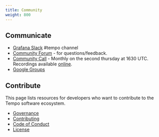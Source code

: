 ```yaml
---
title: Community
weight: 800
---
```


## Communicate

- [Grafana Slack](https://slack.grafana.com/) #tempo channel
- [Community Forum](https://community.grafana.com/c/grafana-tempo/40) - for questions/feedback.
- [Community Call](https://docs.google.com/document/d/1yGsI6ywU-PxZBjmq3p3vAXr9g5yBXSDk4NU8LGo8qeY/edit#) - Monthly
  on the second thursday at 1630 UTC.
  Recordings available [online](https://www.youtube.com/playlist?list=PLDGkOdUX1Ujqe8WZ8T1h2pNjpll0t-KLw).
- [Google Groups](https://groups.google.com/forum/#!forum/tempo-users)

## Contribute
This page lists resources for developers who want to contribute to the Tempo software ecosystem.

- [Governance](https://github.com/grafana/tempo/blob/main/GOVERNANCE.md)
- [Contributing](https://github.com/grafana/tempo/blob/main/CONTRIBUTING.md)
- [Code of Conduct](https://github.com/grafana/tempo/blob/main/CODE_OF_CONDUCT.md)
- [License](https://github.com/grafana/tempo/blob/main/LICENSE)